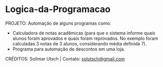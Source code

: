 # Logica-da-Programacao

PROJETO: Automação de alguns programas como:
- Calculadora de notas acadêmicas (para que o sistema informe quais alunos foram aprovados e quais foram reprovados. No exemplo foram calculadas 3 notas de 3 alunos, considerando média definida 7).
- Programa para automação de descontos em uma loja.

CRÉDITOS: Solimar Utsch | Contato: solutsch@gmail.com
